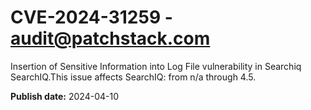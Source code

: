 # CVE-2024-31259 - audit@patchstack.com

Insertion of Sensitive Information into Log File vulnerability in Searchiq SearchIQ.This issue affects SearchIQ: from n/a through 4.5.



**Publish date:** 2024-04-10
